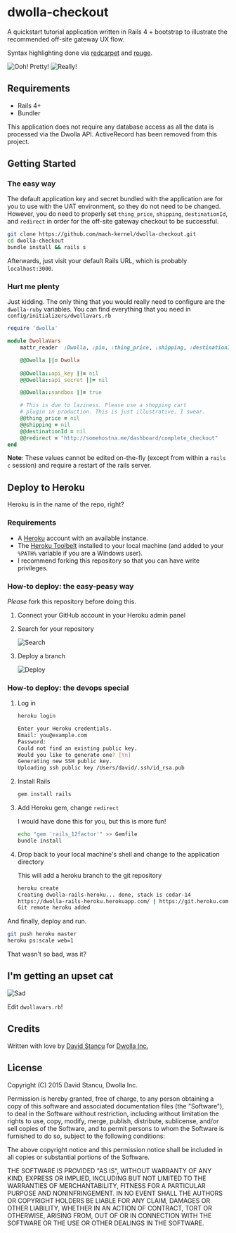 # dwolla-checkout
A quickstart tutorial application written in Rails 4 + bootstrap to illustrate the recommended off-site gateway UX flow.

Syntax highlighting done via [redcarpet](https://github.com/vmg/redcarpet) and [rouge](https://github.com/jneen/rouge).

![Ooh! Pretty!](http://puu.sh/i8uyU/5e1816d913.png)
![Really!](http://puu.sh/i8uDw/01af8e9ade.png)

## Requirements
- Rails 4+
- Bundler

This application does not require any database access as all the data is processed via the Dwolla API. ActiveRecord has been removed from this project. 

## Getting Started

### The easy way

The default application key and secret bundled with the application are for you to use with the UAT environment, so they do not need to be changed. However, you do need to properly set `thing_price`, `shipping`, `destinationId`, and `redirect` in order for the off-site gateway checkout to be successful.

```bash
git clone https://github.com/mach-kernel/dwolla-checkout.git
cd dwolla-checkout
bundle install && rails s
```

Afterwards, just visit your default Rails URL, which is probably `localhost:3000`.

### Hurt me plenty

Just kidding. The only thing that you would really need to configure are the `dwolla-ruby` variables. You can find everything that you need in `config/initializers/dwollavars.rb`

```ruby
require 'dwolla'

module DwollaVars
    mattr_reader  :Dwolla, :pin, :thing_price, :shipping, :destinationId, :redirect

    @@Dwolla ||= Dwolla
    
    @@Dwolla::api_key ||= nil
    @@Dwolla::api_secret ||= nil

    @@Dwolla::sandbox ||= true

    # This is due to laziness. Please use a shopping cart
    # plugin in production. This is just illustrative. I swear.
    @@thing_price = nil
    @@shipping = nil
    @@destinationId = nil
    @@redirect = "http://somehostna.me/dashboard/complete_checkout"
end
```

**Note**: These values cannot be edited on-the-fly (except from within a `rails c` session) and require a restart of the rails server. 

## Deploy to Heroku

Heroku is in the name of the repo, right?

### Requirements

- A [Heroku](https://heroku.com) account with an available instance.
- The [Heroku Toolbelt](https://toolbelt.heroku.com/) installed to your local machine (and added to your `%PATH%` variable if you are a Windows user).
- I recommend forking this repository so that you can have write privileges. 

### How-to deploy: the easy-peasy way

*Please* fork this repository before doing this.

1. Connect your GitHub account in your Heroku admin panel

2. Search for your repository

	![Search](https://s3.amazonaws.com/heroku.devcenter/heroku_assets/images/421-original.jpg)

3. Deploy a branch

	![Deploy](https://s3.amazonaws.com/heroku.devcenter/heroku_assets/images/422-original.jpg)

### How-to deploy: the devops special

1. Log in
    ```bash
    heroku login
    
    Enter your Heroku credentials.
    Email: you@example.com
    Password:
    Could not find an existing public key.
    Would you like to generate one? [Yn]
    Generating new SSH public key.
    Uploading ssh public key /Users/david/.ssh/id_rsa.pub
    ```

2. Install Rails
    ```bash
    gem install rails
    ```

3. Add Heroku gem, change `redirect`

    I would have done this for you, but this is more fun!
    
    ```bash
    echo "gem 'rails_12factor'" >> Gemfile
    bundle install
    ```

4. Drop back to your local machine's shell and change to the application directory

    This will add a heroku branch to the git repository
    
    ```bash
    heroku create
    Creating dwolla-rails-heroku... done, stack is cedar-14
    https://dwolla-rails-heroku.herokuapp.com/ | https://git.heroku.com/dwolla-rails-heroku.git
    Git remote heroku added
    ```

And finally, deploy and run.

```bash
git push heroku master
heroku ps:scale web=1
```

That wasn't so bad, was it?

## I'm getting an upset cat
![Sad](http://puu.sh/hAw9l/4310b6f3cd.jpg)

Edit `dwollavars.rb`!

## Credits

Written with love by [David Stancu](http://davidstancu.me) for [Dwolla Inc.](https://developers.dwolla.com)

## License

Copyright (C) 2015 David Stancu, Dwolla Inc.

Permission is hereby granted, free of charge, to any person obtaining a copy
of this software and associated documentation files (the "Software"), to deal
in the Software without restriction, including without limitation the rights
to use, copy, modify, merge, publish, distribute, sublicense, and/or sell
copies of the Software, and to permit persons to whom the Software is
furnished to do so, subject to the following conditions:

The above copyright notice and this permission notice shall be included in
all copies or substantial portions of the Software.

THE SOFTWARE IS PROVIDED "AS IS", WITHOUT WARRANTY OF ANY KIND, EXPRESS OR
IMPLIED, INCLUDING BUT NOT LIMITED TO THE WARRANTIES OF MERCHANTABILITY,
FITNESS FOR A PARTICULAR PURPOSE AND NONINFRINGEMENT. IN NO EVENT SHALL THE
AUTHORS OR COPYRIGHT HOLDERS BE LIABLE FOR ANY CLAIM, DAMAGES OR OTHER
LIABILITY, WHETHER IN AN ACTION OF CONTRACT, TORT OR OTHERWISE, ARISING FROM,
OUT OF OR IN CONNECTION WITH THE SOFTWARE OR THE USE OR OTHER DEALINGS IN
THE SOFTWARE.
